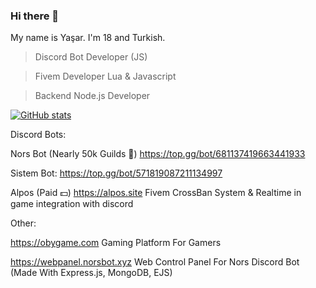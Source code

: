 ### Hi there 👋

My name is Yaşar. I'm 18 and Turkish.

> Discord Bot Developer (JS)

> Fivem Developer Lua & Javascript

> Backend Node.js Developer

[![GitHub stats](https://github-readme-stats.vercel.app/api?username=sineckers&show_icons=true&theme=tokyonight)](https://github.com/sineckers)

Discord Bots: 

Nors Bot (Nearly 50k Guilds 🎉) https://top.gg/bot/681137419663441933

Sistem Bot: https://top.gg/bot/571819087211134997

Alpos (Paid 💵) https://alpos.site Fivem CrossBan System & Realtime in game integration with discord

Other:

https://obygame.com Gaming Platform For Gamers

https://webpanel.norsbot.xyz Web Control Panel For Nors Discord Bot (Made With Express.js, MongoDB, EJS)
